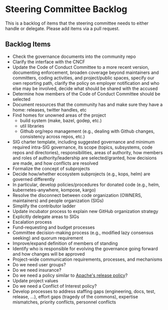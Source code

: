 # Steering Committee Backlog

This is a backlog of items that the steering committee needs to either handle or delegate. Please add items via a pull request.


## Backlog Items

- Check the governance documents into the community repo
- Clarify the interface with the CNCF
- Update the Code of Conduct Committee to a more recent version, documenting enforcement, broaden coverage
  beyond maintainers and committers, coding activities, and project/public spaces, specify our own reporting
  path, clarify the policy on employer notification and who else may be involved, decide what should
  be shared with the accused
- Determine how members of the Code of Conduct Committee should be selected
- Document resources that the community has and make sure they have a home: releases, twitter handles, etc
- Find homes for unowned areas of the project
  - build system (make, bazel, godep, etc.)
  - util libraries
  - Github org/repo management (e.g., dealing with Github changes, consistency across repos, etc.)
- SIG charter template, including suggested governance and minimum required intra-SIG governance, its scope 
  (topics, subsystems, code repos and directories), responsibilities, areas of authority, how members and roles
  of authority/leadership are selected/granted, how decisions are made, and how conflicts are resolved
- Formalize the concept of subprojects
- Decide how/whether ecosystem subprojects (e.g., kops, helm) are governed differently
- In particular, develop policies/procedures for donated code (e.g., helm, kubernetes-anywhere, kompose, kargo)
- Resolve the disconnect between code organization (OWNERS, maintainers) and people organization (SIGs)
- Simplify the contributor ladder
- Update incubator process to explain new GitHub organization strategy
- Explicitly delegate areas to SIGs
- Escalation process
- Fund-requesting and budget processes
- Committee decision-making process (e.g., modified lazy consensus seeking) and quorum requirement
- Improve/expand definition of members of standing
- Identify who is responsible for evolving the governance going forward and how changes will be approved
- Project-wide communication requirements, processes, and mechanisms
- Do we need user groups?
- Do we need insurance?
- Do we need a policy similar to [Apache's release policy](http://www.apache.org/legal/release-policy.html)?
- Update project values
- Do we need a Conflict of Interest policy?
- Develop processes to address staffing gaps (engineering, docs, test, release, ...), effort gaps 
  (tragedy of the commons), expertise mismatches, priority conflicts, personnel conflicts
